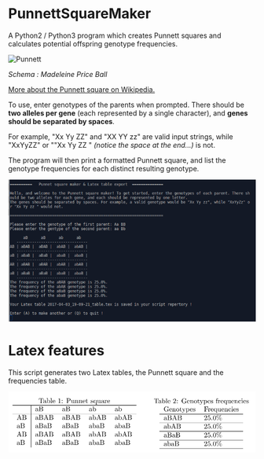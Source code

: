 PunnettSquareMaker
============================

A Python2 / Python3 program which creates Punnett squares and calculates potential offspring genotype frequencies.

![Punnett](https://upload.wikimedia.org/wikipedia/commons/thumb/1/17/Punnett_square_mendel_flowers.svg/240px-Punnett_square_mendel_flowers.svg.png)

*Schema : Madeleine Price Ball*

[More about the Punnett square on Wikipedia.](https://en.wikipedia.org/wiki/Punnett_square)

To use, enter genotypes of the parents when prompted. There should be **two alleles per gene** (each represented by a single character), and **genes should be separated by spaces**.

For example, "Xx Yy ZZ" and "XX YY zz" are valid input strings, while "XxYyZZ" or ""Xx Yy ZZ " *(notice the space at the end...)* is not. 

The program will then print a formatted Punnett square, and list the genotype frequencies for each distinct resulting genotype.

![Img](screenshot1.png)

# Latex features
This script generates two Latex tables, the Punnett square and the frequencies table. 

![Img](screenshot2.png)


